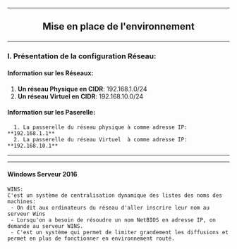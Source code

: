 __________________________________________________________________________________________________________________________________________
## <p align=center>**Mise en place de l'environnement**</align>

__________________________________________________________________________________________________________________________________________
### **I. Présentation de la configuration Réseau**:

#### Information sur les Réseaux:
  1. **Un réseau Physique en CIDR**: 192.168.1.0/24
  2. **Un réseau Virtuel  en CIDR**: 192.168.10.0/24
  
 #### Information sur les Paserelle:
````
  1. La passerelle du réseau physique à comme adresse IP: **192.168.1.1**
  2. La passerelle du réseau Virtuel  à comme adresse IP: **192.168.10.1**
````
__________________________________________________________________________________________________________________________________________


____
#### **Windows Serveur 2016**
````
WINS:
C'est un système de centralisation dynamique des listes des noms des machines: 
 - On dit aux ordinateurs du réseau d'aller inscrire leur nom au serveur Wins
 - Lorsqu'on a besoin de résoudre un nom NetBIOS en adresse IP, on demande au serveur WINS.
 - C'est un système qui permet de limiter grandement les diffusions et permet en plus de fonctionner en environnement routé.
````
